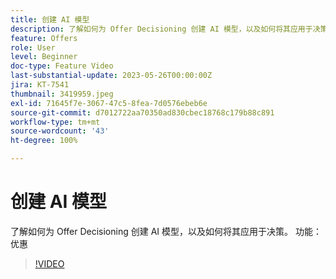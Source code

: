 ```yaml
---
title: 创建 AI 模型
description: 了解如何为 Offer Decisioning 创建 AI 模型，以及如何将其应用于决策。
feature: Offers
role: User
level: Beginner
doc-type: Feature Video
last-substantial-update: 2023-05-26T00:00:00Z
jira: KT-7541
thumbnail: 3419959.jpeg
exl-id: 71645f7e-3067-47c5-8fea-7d0576ebeb6e
source-git-commit: d7012722aa70350ad830cbec18768c179b88c891
workflow-type: tm+mt
source-wordcount: '43'
ht-degree: 100%

---
```


# 创建 AI 模型

了解如何为 Offer Decisioning 创建 AI 模型，以及如何将其应用于决策。
功能：优惠

>[!VIDEO](https://video.tv.adobe.com/v/3419959/?learn=on)

